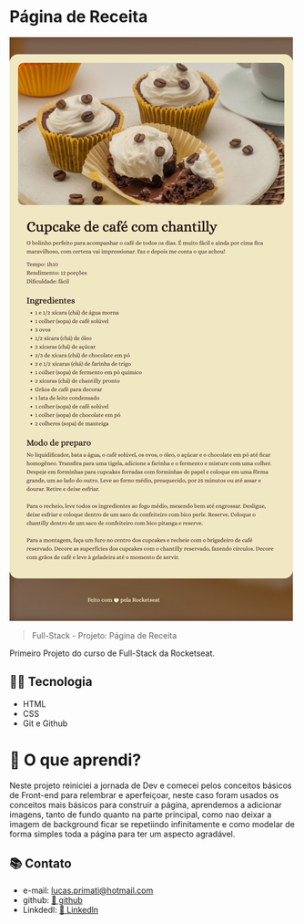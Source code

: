 # Página de Receita

![preview](./.github/preview.png)

>Full-Stack - Projeto: Página de Receita

Primeiro Projeto do curso de Full-Stack da Rocketseat.

## 👨‍💻 Tecnologia

- HTML
- CSS
- Git e Github

# 💭 O que aprendi?

Neste projeto reiniciei a jornada de Dev e comecei pelos conceitos básicos de Front-end para relembrar e aperfeiçoar, neste caso foram usados os conceitos mais básicos para construir a página, aprendemos a adicionar imagens, tanto de fundo quanto na parte principal, como nao deixar a imagem de background ficar se repetiindo infinitamente e como modelar de forma simples toda a página para ter um aspecto agradável.

## 📚 Contato

- e-mail: lucas.primati@hotmail.com
- github: [🔗 github](https://github.com/luprime)
- Linkdedl: [🔗 Linkedln](https://www.linkedin.com/in/lucas-primati/)
